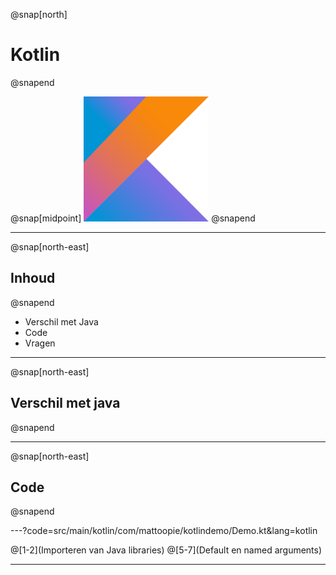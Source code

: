 @snap[north]
# Kotlin
@snapend

@snap[midpoint]
<img src="presentation/assets/logo.png" width="200" height="200" alt="Kotlin logo"/>
@snapend

---
@snap[north-east]
## Inhoud
@snapend

* Verschil met Java
* Code
* Vragen

---
@snap[north-east]
## Verschil met java
@snapend

---
@snap[north-east]
## Code
@snapend

---?code=src/main/kotlin/com/mattoopie/kotlindemo/Demo.kt&lang=kotlin

@[1-2](Importeren van Java libraries)
@[5-7](Default en named arguments)


---
